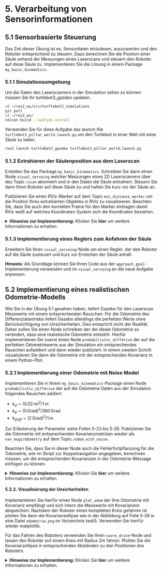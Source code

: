 # 5. Verarbeitung von Sensorinformationen

## 5.1 Sensorbasierte Steuerung

Das Ziel dieser Übung ist es, Sensordaten einzulesen, auszuwerten und den Roboter entsprechend zu steuern.
Dazu berechnen Sie die Position einer Säule anhand der Messungen eines Laserscans und steuern den Roboter auf diese
Säule zu.
Implementieren Sie die Lösung in einem Package ``my_basic_kinematics``.

### 5.1.1 Simulationsumgebung

Um die Daten des Laserscanners in der Simulation sehen zu können müssen Sie Ihr turtlebot3_gazebo updaten.

```bash
cd ~/ros2_ws/src/turtlebot3_simulations
git pull
cd ~/ros2_ws/
colcon build --symlink-install
```

Verwenden Sie für diese Aufgabe das launch-file ``turtlebot3_pillar_world.launch.py`` um den Turtlebot in einer Welt mit
einer Säule zu laden.

```bash
ros2 launch turtlebot3_gazebo turtlebot3_pillar_world.launch.py
```

### 5.1.2 Extrahieren der Säulenposition aus dem Laserscan

Erstellen Sie das Package ``my_basic_kinematics``.
Schreiben Sie darin einen Node ```visual_servoing``` welcher Messungen eines 2D Laserscanners über des Topic ``/scan``
abonniert und in den Daten die Säule extrahiert. Steuern Sie dann Ihren Roboter auf diese Säule zu und halten Sie kurz
vor der Säule an.

Publizieren Sie einen RViz-Marker auf dem Topic ```min_distance_marker``` um die Position Ihres extrahierten Objektes in
RViz zu visualisieren. Beachten Sie, dass Sie auch den korrekten Frame für den Marker eintragen damit RViz weiß auf
welches Koordinaten System sich die Koordinaten beziehen.

<details>
<summary><b>Hinweise zur Implementierung:</b>
Klicken Sie <b>hier</b> um weitere Informationen zu erhalten.</summary>

**LaserScan Message**

* https://docs.ros2.org/galactic/api/sensor_msgs/msg/LaserScan.html

Beachten Sie bei der Message des 2D-Laserscanners folgende Hinweise:

* ``range_min`` ist nicht die minimale Distanz der aktuellen Messung, sondern der kleinste Wert den der Sensor überhaupt
  messen kann.
* Den Winkel unter dem eine Entfernung (``range``) gemessen wurde erhalten Sie über die Position im Array. Der erste
  Wert im Array wurde bei ``angle_min`` aufgenommen. Jeder weitere Punkt ist dann um ein
  Winkelinkrement ``angle_increment`` weiter.

```python
std_msgs/msg/Header header
float angle_min         # Winkel unter dem der Scan beginnt
float angle_max         # Winkel bei dem der Scan endet
float angle_increment   # Winkelinkrement zwischen zwei Laserstrahlen.
float time_increment
float scan_time
float range_min         # Minimale Reichweite des Sensors
float range_max         # Maximale Reichweite des Sensors
float[] ranges          # Entfernungsmessungen beginnen mit der Messung zum Winkel angle_min
float[] intensities
```

**Marker Message**

* http://docs.ros.org/en/api/visualization_msgs/html/msg/Marker.html

```python
p_marker.header.frame_id = "base_scan"
p_marker.header.stamp = self.get_clock().now().to_msg()
p_marker.ns = ""
p_marker.id = 1
```

</details>

### 5.1.3 Implementierung eines Reglers zum Anfahren der Säule

Erweitern Sie Ihren ```visual_servoing```-Node um einen Regler, der den Roboter auf die Säule zusteuert und kurz vor
Erreichen der Säule anhält.

**Hinweis:** Als Grundlage können Sie Ihren Code aus der ``approach_goal``-Implementierung verwenden und
im ```visual_servoing``` an die neue Aufgabe anpassen.

## 5.2 Implementierung eines realistischen Odometrie-Modells

Wie Sie in der Übung 5.1 gesehen haben, liefert Gazebo für den Laserscan Messwerte mit einem entsprechenden Rauschen.
Für die Odometrie des Differenzialantriebs liefert Gazebo allerdings die perfekten Werte ohne Berücksichtigung von
Unsicherheiten.
Dies entspricht nicht der Realität.
Daher sollen Sie einen Node schreiben der die ideale Odometrie so verändert, dass eine realistische Odometrie entsteht.
Hierfür implementieren Sie zuerst einen Node ``probabilistic_diffdrive`` der auf die perfekten Odometriewerte aus der
Simulation ein entsprechendes Rauschen aufaddiert und dann wieder publiziert.
In einem zweiten Schritt visualisieren Sie dann die Odometrie mit der entsprechenden Kovarianz in einem Python-Plot.

### 5.2.1 Implementierung einer Odometrie mit Noise Model

Implementieren Sie in Ihrem ``my_basic_kinematics``-Package einen Node ``probabilistic_diffdrive`` der auf die Odometrie
Daten aus der Simulation folgendes Rauschen addiert:

* $`k_d = (0.02\,\text{m})^2 / 1\,\text{m}`$
* $`k_θ = (5\,\text{Grad})^2 / 360\,\text{Grad}`$
* $`k_{Drift} = (2\,\text{Grad})^2 / 1\,\text{m}`$

Zur Erläuterung der Parameter siehe Folien 5-23 bis 5-26.
Publizieren Sie die Odometrie mit entsprechenden
Kovarianzmatrizen wieder als ``nav_msgs/Odometry`` auf dem Topic ``/odom_with_noise``.

Beachten Sie, dass Sie in dieser Node auch die Fehlerfortpflanzung für die Odometrie, wie im Skript zur Koppelnavigation
angegeben, berechnen müssen, um die entsprechenden Kovarianzen in der Odometrie-Message einfügen zu können.

<details>
<summary><b>Hinweise zur Implementierung:</b>
Klicken Sie <b>hier</b> um weitere Informationen zu erhalten.</summary>

<ins>Zustand des Roboters</ins><br />
Beachten Sie bei der Implementierung, dass Sie sich in Ihrem ``probabilistic_diffdrive``-Node neben den Kovarianzen auch
den Zustand des Roboters mit $`(x, y, \theta)`$ abspeichern müssen, damit Sie bei jeder neu erhaltenen Odometriemessung
den Steuerbefehl $`u`$ auf Ihren internen Zustand anwenden können.

<ins>Steuerbefehl</ins><br />
Den Steuerbefehl $`u`$ können Sie aus der Differenz der letzten und der aktuell empfangenen Odometriemessung ermitteln.

<ins>Odometrie-Message mit Kovarianz</ins><br />
Die ``nav_msgs/Odometry``-Message enthält zwei Arrays für Kovarianzen in 3D. Eines für die Kovarianzen bezüglich der
3D-Pose des Roboters und eine bezüglich der Geschwindigkeiten.
Sie müssen in dieser Übung lediglich die Kovarianzen für die Pose bestimmen.

* http://docs.ros.org/en/api/nav_msgs/html/msg/Odometry.html

```python
# This represents an estimate of a position and velocity in free space.
# The pose in this message should be specified in the coordinate frame given by header.frame_id.
# The twist in this message should be specified in the coordinate frame given by the child_frame_id
Header header
string child_frame_id
geometry_msgs/PoseWithCovariance pose
geometry_msgs/TwistWithCovariance twist
```

Weiter reicht es aus, wenn Sie die Kovarianzen nur für die 2D-Pose bestimmen und dann nur diese Werte in der Matrix
eintragen.
Alle anderen Einträge der Kovarianzmatrix können Sie auf ``0`` setzen.
Da die Kovarianzmatrix als flaches Array in der Message angeben ist, müssen Sie folgende Werte bestimmen.

```python
pose.covariance[0]  # x, x
pose.covariance[1]  # x, y
pose.covariance[5]  # x, theta

pose.covariance[6]  # y, x
pose.covariance[7]  # y, y
pose.covariance[11]  # y, theta

pose.covariance[30]  # theta, x
pose.covariance[31]  # theta, y
pose.covariance[35]  # theta, theta
```

</details>

#### 5.2.2. Visualisierung der Unsicherheiten

Implementieren Sie hierfür einen Node ``plot_odom`` der Ihre Odometrie mit Kovarianz empfängt und sich intern die
Messwerte mit Kovarianzen abspeichert.
Nachdem der Roboter einen kompletten Kreis gefahren ist plotten Sie dann die Kovarianzellipse wie in der Abbildung auf
Folie 5-26 in eine Datei ``odometrie.png`` im Verzeichnis task5.
Verwenden Sie hierfür wieder matplotlib.

Für das Fahren des Roboters verwenden Sie Ihren ``cuvre_drive``-Node und lassen den Roboter auf einem Kreis mit Radius
2m fahren.
Plotten Sie die Kovarianzellipse in entsprechenden Abständen zu den Positionen des Roboters.

<details>
<summary><b>Hinweise zur Implementierung:</b>
Klicken Sie <b>hier</b> um weitere Informationen zu erhalten.</summary>

<ins>Hilfsfunktionen zum Plotten von Ellipsen<ins>

```python
import math
import numpy as np
import numpy.linalg as la
import matplotlib.pyplot as plt


# --------
# plot position and sigma ellipse
#
def plot_position_covariance(position, sigma_position, color='b'):
    assert sigma_position.shape == (2, 2), 'sigma_pose should be 2*2 matrix'
    assert len(position) == 2, 'position must be of the form [x,y]'

    # if sigma_position is close to (0,0; 0,0) there will be problems with singularity
    if sigma_position[0, 0] < 1.0E-10 or sigma_position[1, 1] < 1.0E-10:
        return
    d, V = la.eig(la.inv(sigma_position))

    # ellipse not rotated:
    gamma = np.linspace(0, 2 * math.pi, 80)
    xp = np.sin(gamma) / math.sqrt(d[0])
    yp = np.cos(gamma) / math.sqrt(d[1])

    # rotate and move ellipse
    Xp = np.vstack((xp, yp))
    Xp = V.dot(Xp)
    xp = Xp[0, :] + position[0]
    yp = Xp[1, :] + position[1]
    plt.plot(xp, yp, color + '-', linewidth=0.5)
    plt.plot(position[0], position[1], 'ko', markersize=6)


# --------
# plot position and sigma ellipse and
# plot orientation as cone.
#
def plot_pose_covariance(pose, sigma_pose, color='b'):
    assert sigma_pose.shape == (3, 3), 'sigma_pose should be 3x3 matrix'
    assert len(pose) == 3, 'pose must be of the form [x,y,theta]'

    # plot ellipse
    plot_position_covariance(pose[0:2], sigma_pose[0:2, 0:2], color)

    # plot orientation and sigma theta as cone
    theta = pose[2]
    sigma_theta = math.sqrt(sigma_pose[2, 2])
    d = math.sqrt(sigma_pose[0, 0] + sigma_pose[1, 1])  # cone length
    theta1 = theta - sigma_theta / 2
    theta2 = theta + sigma_theta / 2
    x0 = pose[0]
    y0 = pose[1]
    x1 = x0 + d * math.cos(theta1)
    y1 = y0 + d * math.sin(theta1)
    x2 = x0 + d * math.cos(theta2)
    y2 = y0 + d * math.sin(theta2)
    plt.plot((x0, x1), (y0, y1), 'c-', linewidth=0.5)
    plt.plot((x0, x2), (y0, y2), 'c-', linewidth=0.5)
```

</details>
